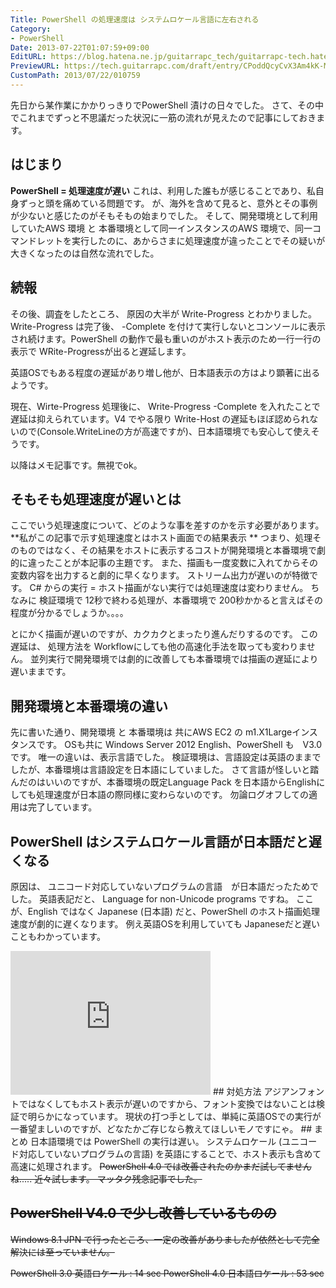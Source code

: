 ```yaml
---
Title: PowerShell の処理速度は システムロケール言語に左右される
Category:
- PowerShell
Date: 2013-07-22T01:07:59+09:00
EditURL: https://blog.hatena.ne.jp/guitarrapc_tech/guitarrapc-tech.hatenablog.com/atom/entry/6802418398340942204
PreviewURL: https://tech.guitarrapc.com/draft/entry/CPoddQcyCvX3Am4kK-Mx6c7zdk8
CustomPath: 2013/07/22/010759
---
```


<!--
Date: 2013-07-22T01:07:59+09:00
URL: https://tech.guitarrapc.com/entry/2013/07/22/010759
-->

先日から某作業にかかりっきりでPowerShell 漬けの日々でした。 さて、その中でこれまでずっと不思議だった状況に一筋の流れが見えたので記事にしておきます。
## はじまり
**PowerShell = 処理速度が遅い**
これは、利用した誰もが感じることであり、私自身ずっと頭を痛めている問題です。
が、海外を含めて見ると、意外とその事例が少ないと感じたのがそもそもの始まりでした。
そして、開発環境として利用していたAWS 環境 と 本番環境として同一インスタンスのAWS 環境で、同一コマンドレットを実行したのに、あからさまに処理速度が違ったことでその疑いが大きくなったのは自然な流れでした。
## 続報
その後、調査をしたところ、 原因の大半が Write-Progress とわかりました。
Write-Progress は完了後、 -Complete を付けて実行しないとコンソールに表示され続けます。PowerShell の動作で最も重いのがホスト表示のため一行一行の表示で WRite-Progressが出ると遅延します。

英語OSでもある程度の遅延があり増し他が、日本語表示の方はより顕著に出るようです。

現在、Wirte-Progress 処理後に、 Write-Progress -Complete を入れたことで遅延は抑えられています。V4 でやる限り Write-Host の遅延もほぼ認められないので(Console.WriteLineの方が高速ですが)、日本語環境でも安心して使えそうです。

以降はメモ記事です。無視でok。
## そもそも処理速度が遅いとは
ここでいう処理速度について、どのような事を差すのかを示す必要があります。
**私がこの記事で示す処理速度とはホスト画面での結果表示 **
つまり、処理そのものではなく、その結果をホストに表示するコストが開発環境と本番環境で劇的に違ったことが本記事の主題です。
また、描画も一度変数に入れてからその変数内容を出力すると劇的に早くなります。 ストリーム出力が遅いのが特徴です。
C# からの実行 = ホスト描画がない実行では処理速度は変わりません。
ちなみに 検証環境で 12秒で終わる処理が、本番環境で 200秒かかると言えばその程度が分かるでしょうか。。。。

とにかく描画が遅いのですが、カクカクとまったり進んだりするのです。
この遅延は、 処理方法を Workflowにしても他の高速化手法を取っても変わりません。
並列実行で開発環境では劇的に改善しても本番環境では描画の遅延により遅いままです。

## 開発環境と本番環境の違い
先に書いた通り、開発環境 と 本番環境は 共にAWS EC2 の m1.X1Largeインスタンスです。
OSも共に Windows Server 2012 English、PowerShell も　V3.0です。
唯一の違いは、表示言語でした。 検証環境は、言語設定は英語のままでしたが、本番環境は言語設定を日本語にしていました。
さて言語が怪しいと踏んだのはいいのですが、本番環境の既定Language Pack を日本語からEnglishにしても処理速度が日本語の際同様に変わらないのです。
勿論ログオフしての適用は完了しています。
## PowerShell はシステムロケール言語が日本語だと遅くなる
原因は、 ユニコード対応していないプログラムの言語　が日本語だったためでした。 英語表記だと、 Language for non-Unicode programs ですね。
ここが、English ではなく Japanese (日本語) だと、PowerShell のホスト描画処理速度が劇的に遅くなります。
例え英語OSを利用していても Japaneseだと遅いこともわかっています。
<iframe src="https://skydrive.live.com/embed?cid=D0D99BE0D6F89C8B&amp;resid=D0D99BE0D6F89C8B%211733&amp;authkey=AJOZFJSSWD6Yd7w" width="320" height="230" frameborder="0" scrolling="no"></iframe>
## 対処方法
アジアンフォントではなくしてもホスト表示が遅いのですから、フォント変換ではないことは検証で明らかになっています。
現状の打つ手としては、単純に英語OSでの実行が一番望ましいのですが、どなたかご存じなら教えてほしいモノですにゃ。
## まとめ
日本語環境では PowerShell の実行は遅い。 システムロケール (ユニコード対応していないプログラムの言語) を英語にすることで、ホスト表示も含めて高速に処理されます。 <span style="text-decoration: line-through;">PowerShell 4.0 では改善されたのかまだ試してませんね..... 近々試します。 マッタク残念記事でした。

## PowerShell V4.0 で少し改善しているものの
Windows 8.1 JPN で行ったところ、一定の改善がありましたが依然として完全解決には至っていません。

PowerShell 3.0 英語ロケール : 14 sec
PowerShell 4.0 日本語ロケール : 53 sec
